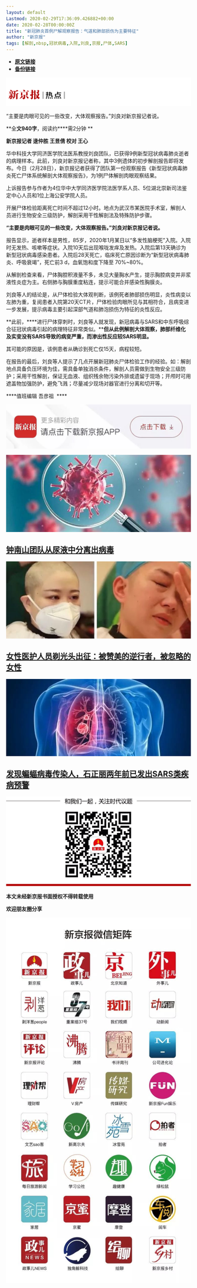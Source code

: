 ```yaml
---
layout: default
Lastmod: 2020-02-29T17:36:09.426882+00:00
date: 2020-02-28T00:00:00Z
title: "新冠肺炎首例尸解观察报告：气道和肺部损伤为主要特征"
author: "新京报"
tags: [解剖,nbsp,冠状病毒,入院,刘良,京报,尸体,SARS]
---
```


* [**原文链接**](https://mp.weixin.qq.com/s/5qhjh97uDD2D-Jy05yvZ3w)
* [**备份链接**](https://archive.ph/O5Htc)


![](/images/post/e0fc932d82bac336b3ecb036ae28d630.jpg)

“主要是肉眼可见的一些改变，大体观察报告。”刘良对新京报记者说。

**全****文940字****，阅读约****需2分钟 **

**新京报记者 逯仲胜 王昱倩 校对 王心**

华中科技大学同济医学院法医系教授刘良团队，已获得9例新型冠状病毒肺炎逝者的病理样本。此前，刘良对新京报记者称，其中3例遗体的初步解剖报告即将发布。今日（2月28日），新京报记者获得了团队第一份观察报告《新型冠状病毒肺炎死亡尸体系统解剖大体观察报告》，为1例尸体解剖肉眼观察结果。

上诉报告参与作者为4位华中大学同济医学院法医学系人员、5位湖北崇新司法鉴定中心人员和1位上海公安学院人员。

开展尸体检验距离死亡时间不超过12小时。地点为武汉市某医院手术室，解剖人员进行生物安全三级防护，解剖采用干性解剖法及特殊防护步骤。

**“主要是肉眼可见的一些改变，大体观察报告。”刘良对新京报记者说。**

报告显示，逝者样本是男性，85岁，2020年1月某日以“多发性脑梗死”入院。入院时无发热、咳嗽等症状。入院10天后出现喉咙发痒及发热。入院后第13天确诊为新型冠状病毒感染患者。入院后28天死亡，临床死亡原因诊断为“新型冠状病毒肺炎、呼吸衰竭”，死亡前3 d，血氧饱和度下降至 70%~80%。

从解剖检查来看，尸体胸腔积液量不多，未见大量胸水产生，提示胸腔病变并非浆液性炎症为主。右侧肺与胸膜重度粘连，提示可能合并感染性胸膜炎。

刘良等人的结论是，从尸体检验大体观判断，该例死者肺部损伤明显，炎性病变以左肺为重，复阅患者入院第20天CT片，尸体检验肉眼所见与其相符合，且病变进一步发展，提示病毒主要引起深部气道和肺泡损伤为特征的炎性反应。

**此前，****进行尸体穿刺时，刘良等人就发现，新冠病毒与SARS和中东呼吸综合征冠状病毒引起的病理特征非常类似。****但从此例解剖大体观察，肺部纤维化及实变没有SARS导致的病变严重，而渗出性反应较SARS明显。**

其可能的原因是，该例患者从确诊到死亡仅15天，病程较短。

在报告的最后，刘良等人提示了几点开展新冠肺炎尸体检验工作的经验。如：解剖地点具备负压环境为佳，需具备单独消杀条件，解剖人员需做到生物安全三级防护；采用干性解剖，保证无血液、组织残余物污染外排或遗留于现场；开颅时可用遮盖物加强防护，避免飞溅；尽量减少现场对器官进行分离和切开等。

****值班编辑 吾彦祖  ****  

[![](/images/post/09a36834030337336c8322173e65ce2d.jpg)](http://xjbapp.bjnews.com.cn/?qdid=1e)

[![](/images/post/dddd5307527b67abb076e95f20d90356.jpg)](http://mp.weixin.qq.com/s?__biz=MzU2MzA2ODk3Nw==&mid=2247552332&idx=1&sn=4146c678795fe30213593e0c4f0112df&chksm=fc5da412cb2a2d042600c7524375ad962adc43c8084381ea5f4a0569dc860750a694546378a2&scene=21#wechat_redirect)

[**钟南山团队从尿液中分离出病毒**](http://mp.weixin.qq.com/s?__biz=MzU2MzA2ODk3Nw==&mid=2247552332&idx=1&sn=4146c678795fe30213593e0c4f0112df&chksm=fc5da412cb2a2d042600c7524375ad962adc43c8084381ea5f4a0569dc860750a694546378a2&scene=21#wechat_redirect)
-------------------------------------------------------------------------------------------------------------------------------------------------------------------------------------------------------------------------------------------

[![](/images/post/78e5d4b5fb1b22961fed7178c54ca67f.jpg)](http://mp.weixin.qq.com/s?__biz=MzU2MzA2ODk3Nw==&mid=2247551633&idx=1&sn=0359f17514665b21c7a017ceb9e9c164&chksm=fc5da3cfcb2a2ad9cea494d808dadc4b7236e09f4bb01ca4468a78fd72dbac1eac7dd25fe4bb&scene=21#wechat_redirect)

[**女性医护人员剃光头出征：**](http://mp.weixin.qq.com/s?__biz=MzU2MzA2ODk3Nw==&mid=2247551633&idx=1&sn=0359f17514665b21c7a017ceb9e9c164&chksm=fc5da3cfcb2a2ad9cea494d808dadc4b7236e09f4bb01ca4468a78fd72dbac1eac7dd25fe4bb&scene=21#wechat_redirect)[**被赞美的逆行者，被忽略的女性**](http://mp.weixin.qq.com/s?__biz=MzU2MzA2ODk3Nw==&mid=2247551633&idx=1&sn=0359f17514665b21c7a017ceb9e9c164&chksm=fc5da3cfcb2a2ad9cea494d808dadc4b7236e09f4bb01ca4468a78fd72dbac1eac7dd25fe4bb&scene=21#wechat_redirect)
------------------------------------------------------------------------------------------------------------------------------------------------------------------------------------------------------------------------------------------------------------------------------------------------------------------------------------------------------------------------------------------------------------------------------------------------------------------------------------

[![](/images/post/803f8ba6c65948de1e3bcbbf1e8ff312.jpg)](http://mp.weixin.qq.com/s?__biz=MzU2MzA2ODk3Nw==&mid=2247553065&idx=1&sn=ad44a94a1e3d58ce59b6cdaf279f0204&chksm=fc5db977cb2a3061a0d23a9bfe3cfdc9291231a1432072b81a86b96688a2dcad756cdc1a1a06&scene=21#wechat_redirect)

[**发现蝙蝠病毒传染人，石正丽两年前已发出SARS类疾病预警**](http://mp.weixin.qq.com/s?__biz=MzU2MzA2ODk3Nw==&mid=2247553065&idx=1&sn=ad44a94a1e3d58ce59b6cdaf279f0204&chksm=fc5db977cb2a3061a0d23a9bfe3cfdc9291231a1432072b81a86b96688a2dcad756cdc1a1a06&scene=21#wechat_redirect)
---------------------------------------------------------------------------------------------------------------------------------------------------------------------------------------------------------------------------------------------------------

![](/images/post/4e8f42094a1a63e0330a20b461fc84d3.jpg)

**本文****未经新京报书面授权****不得转载使用**

**欢迎朋友圈分享**

![](/images/post/0f0a66fe47e801121292696a3b68b3be.jpg)

